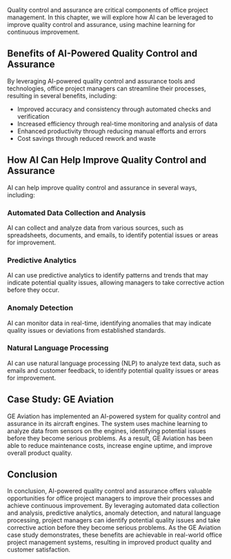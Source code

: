 
Quality control and assurance are critical components of office project management. In this chapter, we will explore how AI can be leveraged to improve quality control and assurance, using machine learning for continuous improvement.

Benefits of AI-Powered Quality Control and Assurance
----------------------------------------------------

By leveraging AI-powered quality control and assurance tools and technologies, office project managers can streamline their processes, resulting in several benefits, including:

* Improved accuracy and consistency through automated checks and verification
* Increased efficiency through real-time monitoring and analysis of data
* Enhanced productivity through reducing manual efforts and errors
* Cost savings through reduced rework and waste

How AI Can Help Improve Quality Control and Assurance
-----------------------------------------------------

AI can help improve quality control and assurance in several ways, including:

### Automated Data Collection and Analysis

AI can collect and analyze data from various sources, such as spreadsheets, documents, and emails, to identify potential issues or areas for improvement.

### Predictive Analytics

AI can use predictive analytics to identify patterns and trends that may indicate potential quality issues, allowing managers to take corrective action before they occur.

### Anomaly Detection

AI can monitor data in real-time, identifying anomalies that may indicate quality issues or deviations from established standards.

### Natural Language Processing

AI can use natural language processing (NLP) to analyze text data, such as emails and customer feedback, to identify potential quality issues or areas for improvement.

Case Study: GE Aviation
-----------------------

GE Aviation has implemented an AI-powered system for quality control and assurance in its aircraft engines. The system uses machine learning to analyze data from sensors on the engines, identifying potential issues before they become serious problems. As a result, GE Aviation has been able to reduce maintenance costs, increase engine uptime, and improve overall product quality.

Conclusion
----------

In conclusion, AI-powered quality control and assurance offers valuable opportunities for office project managers to improve their processes and achieve continuous improvement. By leveraging automated data collection and analysis, predictive analytics, anomaly detection, and natural language processing, project managers can identify potential quality issues and take corrective action before they become serious problems. As the GE Aviation case study demonstrates, these benefits are achievable in real-world office project management systems, resulting in improved product quality and customer satisfaction.

